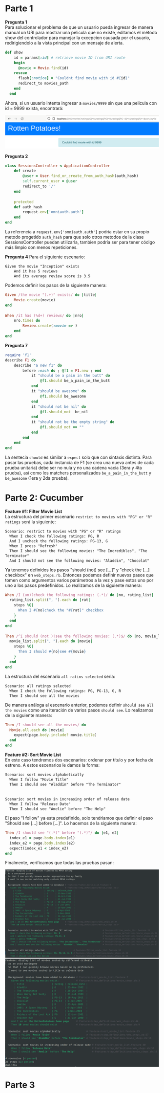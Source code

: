 # Parte 1
**Pregunta 1**  
Para solucionar el problema de que un usuario pueda ingresar de manera manual un URI para mostrar una pelicula que no existe, editamos el método show del controlador para manejar la excepcion causada por el usuario, redirigiendolo a la vista principal con un mensaje de alerta.

```ruby
def show
    id = params[:id] # retrieve movie ID from URI route
    begin
      @movie = Movie.find(id)
    rescue
      flash[:notice] = "Couldnt find movie with id #{id}"
      redirect_to movies_path
    end
  end
```

Ahora, si un usuario intenta ingresar a `movies/9999` sin que una pelicula con id = 9999 exista, encontrará:

![](/imgs/notice.png)

**Pregunta 2**  
```ruby
class SessionsController < ApplicationController
 	def create
    	@user = User.find_or_create_from_auth_hash(auth_hash)
    	self.current_user = @user
    	redirect_to '/'
    end
    
    protected
    def auth_hash
        request.env['omniauth.auth']
    end
end
```
La referencia a `request.env['omniauth.auth']` podria estar en su propio metodo progetido `auth_hash` para que solo otros metodos de la clase SessionsController puedan utilizarla, tambien podría ser para tener código más limpio con menos repeticiones.

**Pregunta 4**
Para el siguiente escenario:
```
Given the movie "Inception" exists
	And it has 5 reviews
	And its average review score is 3.5
```

Podemos definir los pasos de la siguiente manera:

```ruby
Given /the movie "(.+)" exists/ do |title|
    Movie.create(movie)
end

When /it has (%d+) reviews/ do |nro|
    nro.times do
        Review.create(:movie => )
    end
end
```


**Pregunta 7**
```ruby
require 'f1'
describe F1 do
    describe "a new f1" do
        before :each do ; @f1 = F1.new ; end
            it "should be a pain in the butt" do
                @f1.should be_a_pain_in_the_butt
            end
            it "should be awesome" do
                @f1.should be_awesome
            end
            it "should not be nil" do
                @f1.should_not  be_nil
            end
            it "should not be the empty string" do
                @f1.should_not == ""
            end
        end
    end
end
```

La sentecia `should` es similar a `expect` solo que con sintaxis distinta. Para pasar las pruebas, cada instancia de F1 (se crea una nueva antes de cada prueba unitaria) debe ser no nula y no una cadena vacia (3era y 4ta prueba), así como los matchers personalizados `be_a_pain_in_the_butt` y `be_awesome` (1era y 2da prueba).

# Parte 2: Cucumber
**Feature #1: Filter Movie List**  
La estructura del primer escenario `restrict to movies with "PG" or "R" ratings` será la siguiente:
```
Scenario: restrict to movies with "PG" or "R" ratings
  When I check the following ratings: PG, R
  And I uncheck the following ratings: PG-13, G
  When I press "Refresh"
  Then I should see the following movies: "The Incredibles", "The Terminator"
  And I should not see the following movies: "Aladdin", "Chocolat"
```
Ya tenemos definidos los pasos "should (not) see [...]" y "check the [...] checkbox" en `web_steps.rb`. Entonces podemos definir nuevos pasos que tomen como argumentos varios parámetros a la vez y pase estos uno por uno a los pasos predefinidos. Lo realizamos de la siguiente manera:

```ruby
When /I (un)?check the following ratings: (.*)/ do |no, rating_list|
  rating_list.split(", ").each do |rat|
    steps %Q{
      When I #{no}check the "#{rat}" checkbox
    }
  end
end

Then /^I should (not )?see the following movies: (.*)$/ do |no, movie_list|
  movie_list.split(", ").each do |movie|
    steps %Q{
      Then I should #{no}see #{movie}
    }
  end
end
```

La estructura del escenario `all ratins selected` seria:
```
Scenario: all ratings selected
  When I check the following ratings: PG, PG-13, G, R
  Then I should see all the movies
```
De manera análoga al escenario anterior, podemos definir `should see all the movies` como una iteración de varios pasos `should see`. Lo realizamos de la siguiente manera:

```ruby
Then /I should see all the movies/ do
  Movie.all.each do |movie|
    expect(page.body.include? movie.title)
  end
end
```

**Feature #2: Sort Movie List**  
En este caso tendremos dos escenarios: ordenar por título y por fecha de estreno. A estos escenarios le damos la forma:

```
Scenario: sort movies alphabetically
  When I follow "Movie Title"
  Then I should see "Aladdin" before "The Terminator"


Scenario: sort movies in increasing order of release date
  When I follow "Release Date"
  Then I should see "Amelie" before "The Help"
```

El paso "I follow" ya esta predefinido, solo tendriamos que definir el paso "Should see [...] before [...]". Lo hacemos de la siguiente manera:

```ruby
Then /I should see "(.*)" before "(.*)"/ do |e1, e2|
  index_e1 = page.body.index(e1)
  index_e2 = page.body.index(e2)
  expect(index_e1 < index_e2)
end
```

Finalmente, verificamos que todas las pruebas pasan:

![](./imgs/Feature1.png)
![](./imgs/Feature2.png)

# Parte 3
